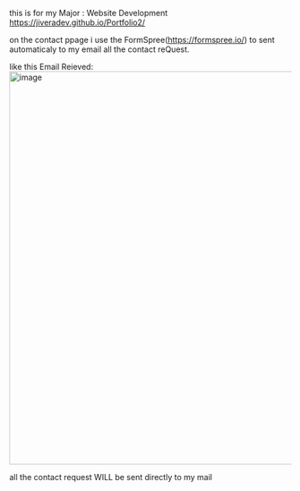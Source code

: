 
this is for my Major : Website Development
https://jiveradev.github.io/Portfolio2/    



on the contact ppage i use the FormSpree(https://formspree.io/) to sent automaticaly to my email all the contact reQuest. 

like this
Email Reieved:<img width="937" height="702" alt="image" src="https://github.com/user-attachments/assets/4884effe-a437-4737-8129-2e1a1bb1040e" />

all the contact request WILL be sent directly to my mail
